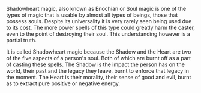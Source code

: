 Shadowheart magic, also known as Enochian or Soul magic is one of the types of magic that is usable by almost all types of beings, those that possess souls. Despite its universality it is very rarely seen being used due to its cost. The more power spells of this type could greatly harm the caster, even to the point of destroying their soul. This understanding however is a partial truth.

It is called Shadowheart magic because the Shadow and the Heart are two of the five aspects of a person's soul. Both of which are burnt off as a part of casting these spells. The Shadow is the impact the person has on the world, their past and the legacy they leave, burnt to enforce that legacy in the moment. The Heart is their morality, their sense of good and evil, burnt as to extract pure positive or negative energy.